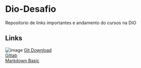 # Dio-Desafio
Repositorio de links importantes e andamento do cursos na DIO

## Links

![image]() [Git Download](https://git-scm.com/)<br>
[Gitlab](https://about.gitlab.com/)<br>
[Markdown Basic](https://www.markdownguide.org/)


